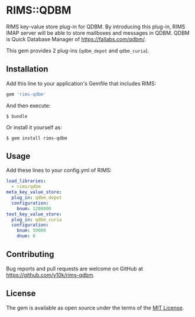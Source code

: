 RIMS::QDBM
==========

RIMS key-value store plug-in for QDBM.
By introducing this plug-in, RIMS IMAP server will be able to store
mailboxes and messages in QDBM.  QDBM is Quick Database Manager of
https://fallabs.com/qdbm/.

This gem provides 2 plug-ins (`qdbm_depot` and `qdbm_curia`).

Installation
------------

Add this line to your application's Gemfile that includes RIMS:

```ruby
gem 'rims-qdbm'
```

And then execute:

    $ bundle

Or install it yourself as:

    $ gem install rims-qdbm

Usage
-----

Add these lines to your config.yml of RIMS:

```yaml
load_libraries:
  - rims/qdbm
meta_key_value_store:
  plug_in: qdbm_depot
  configuration:
    bnum: 1200000
text_key_value_store:
  plug_in: qdbm_curia
  configuration:
    bnum: 50000
    dnum: 8
```

Contributing
------------

Bug reports and pull requests are welcome on GitHub at https://github.com/y10k/rims-qdbm.

License
-------

The gem is available as open source under the terms of the [MIT License](https://opensource.org/licenses/MIT).
